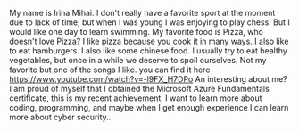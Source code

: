 My name is Irina Mihai.
I don't really have a favorite sport at the moment due to lack of time, but when I was young I was enjoying to play chess. But I would like one day to learn swimming.
My favorite food is Pizza, who doesn't love Pizza? 
I like pizza because you cook it in many ways.
I also like to eat hamburgers. I also like some chinese food. I usually try to eat healthy vegetables, but once in a while we deserve to spoil ourselves.
Not my favorite but one of the songs I like.
you can find it here https://www.youtube.com/watch?v=-l9FX_H7DPo
An interesting about me? I am proud of myself that I obtained the Microsoft Azure Fundamentals certificate, this is my recent achievement. I want to learn more about coding, programming, and maybe when I get enough experience I can learn more about cyber security..

